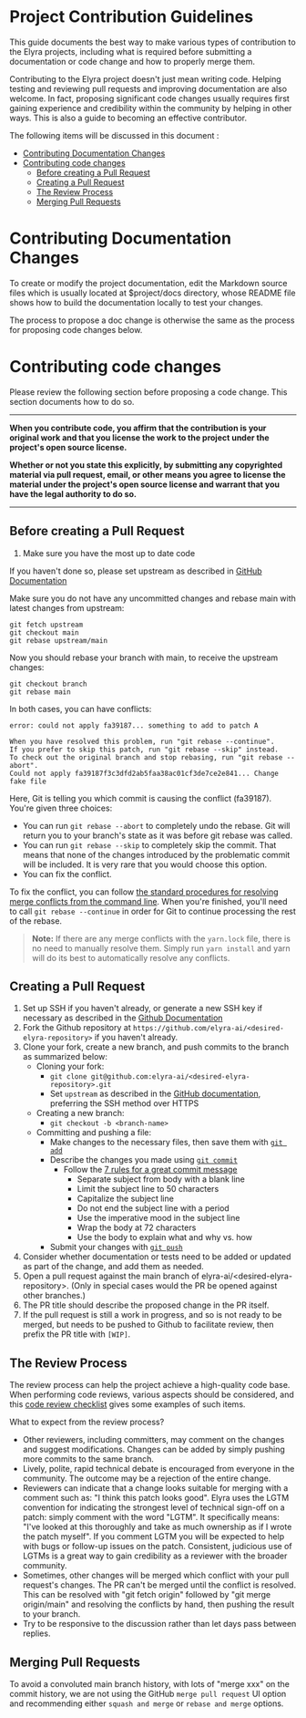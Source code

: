 <!--
{% comment %}
Copyright 2018-2020 Elyra Authors

Licensed under the Apache License, Version 2.0 (the "License");
you may not use this file except in compliance with the License.
You may obtain a copy of the License at

http://www.apache.org/licenses/LICENSE-2.0

Unless required by applicable law or agreed to in writing, software
distributed under the License is distributed on an "AS IS" BASIS,
WITHOUT WARRANTIES OR CONDITIONS OF ANY KIND, either express or implied.
See the License for the specific language governing permissions and
limitations under the License.
{% endcomment %}
-->

# Project Contribution Guidelines

This guide documents the best way to make various types of contribution to the Elyra projects,
including what is required before submitting a documentation or code change and how to properly merge them.

Contributing to the Elyra project doesn't just mean writing code. Helping testing and reviewing pull requests
and improving documentation are also welcome. In fact, proposing significant code changes usually requires first
gaining experience and credibility within the community by helping in other ways. This is also a guide to 
becoming an effective contributor.

The following items will be discussed in this document :

* [Contributing Documentation Changes](#Contributing+Documentation+Changes)
* [Contributing code changes](#Contributing+code+changes)
  * [Before creating a Pull Request](#Before+creating+a+Pull+Request)
  * [Creating a Pull Request](#Creating+a+Pull+Request)
  * [The Review Process](#The+Review+Process)
  * [Merging Pull Requests](#Merging+Pull+Requests)


# Contributing Documentation Changes

To create or modify the project documentation, edit the Markdown source files which is usually located at
$project/docs directory, whose README file shows how to build the documentation locally to test your changes.

The process to propose a doc change is otherwise the same as the process for proposing code changes below.

# Contributing code changes

Please review the following section before proposing a code change. This section documents how to do so.

***
**When you contribute code, you affirm that the contribution is your original work and that you license the
work to the project under the project's open source license.**

**Whether or not you state this explicitly, by submitting any copyrighted material via pull request, email,
or other means you agree to license the material under the project's open source license and warrant that you
have the legal authority to do so.**
***


## Before creating a Pull Request

1. Make sure you have the most up to date code

If you haven't done so, please set upstream as described in [GitHub Documentation](https://help.github.com/articles/configuring-a-remote-for-a-fork/)

Make sure you do not have any uncommitted changes and rebase main with latest changes from upstream:

```
git fetch upstream
git checkout main
git rebase upstream/main
```

Now you should rebase your branch with main, to receive the upstream changes:

```
git checkout branch
git rebase main
```

In both cases, you can have conflicts:

```
error: could not apply fa39187... something to add to patch A

When you have resolved this problem, run "git rebase --continue".
If you prefer to skip this patch, run "git rebase --skip" instead.
To check out the original branch and stop rebasing, run "git rebase --abort".
Could not apply fa39187f3c3dfd2ab5faa38ac01cf3de7ce2e841... Change fake file
```

Here, Git is telling you which commit is causing the conflict (fa39187). You're given three choices:

* You can run `git rebase --abort` to completely undo the rebase. Git will return you to your branch's
state as it was before git rebase was called.
* You can run `git rebase --skip` to completely skip the commit. That means that none of the changes
introduced by the problematic commit will be included. It is very rare that you would choose this option.
* You can fix the conflict.

To fix the conflict, you can follow [the standard procedures for resolving merge conflicts from the command line](https://help.github.com/articles/resolving-a-merge-conflict-from-the-command-line). 
When you're finished, you'll need to call `git rebase --continue` in order for Git to continue processing
the rest of the rebase.

> **Note:** If there are any merge conflicts with the `yarn.lock` file, there is 
> no need to manually resolve them. Simply run `yarn install` and yarn will do its
> best to automatically resolve any conflicts.

## Creating a Pull Request

1. Set up SSH if you haven't already, or generate a new SSH key if necessary as described in the [Github Documentation](https://docs.github.com/en/authentication/connecting-to-github-with-ssh)
1. Fork the Github repository at `https://github.com/elyra-ai/<desired-elyra-repository>` if you haven't already.
1. Clone your fork, create a new branch, and push commits to the branch as summarized below:
     * Cloning your fork:
          * `git clone git@github.com:elyra-ai/<desired-elyra-repository>.git`
          * Set `upstream` as described in the [GitHub documentation](https://docs.github.com/en/pull-requests/collaborating-with-pull-requests/working-with-forks/configuring-a-remote-for-a-fork), preferring the SSH method over HTTPS
     * Creating a new branch:
          * `git checkout -b <branch-name>`
     * Committing and pushing a file:
          * Make changes to the necessary files, then save them with [`git add`](https://git-scm.com/docs/git-add)
          * Describe the changes you made using [`git commit`](https://git-scm.com/docs/git-commit)
               * Follow the [7 rules for a great commit message](http://chris.beams.io/posts/git-commit/)
                    * Separate subject from body with a blank line
                    * Limit the subject line to 50 characters
                    * Capitalize the subject line
                    * Do not end the subject line with a period
                    * Use the imperative mood in the subject line
                    * Wrap the body at 72 characters
                    * Use the body to explain what and why vs. how 
          * Submit your changes with [`git push`](https://git-scm.com/docs/git-push)
1. Consider whether documentation or tests need to be added or updated as part of the change, and add them as needed.
1. Open a pull request against the main branch of elyra-ai/&lt;desired-elyra-repository&gt;. (Only in special cases would the PR be opened 
   against other branches.)
  1. The PR title should describe the proposed change in the PR itself.
  1. If the pull request is still a work in progress, and so is not ready to be merged, but needs to be pushed 
     to Github to facilitate review, then prefix the PR title with `[WIP]`.

## The Review Process


The review process can help the project achieve a high-quality code base. When performing code reviews,
various aspects should be considered, and this
[code review checklist](https://www.michaelagreiler.com/wp-content/uploads/2019/08/Code_Review_Checklist_Greiler.pdf)
gives some examples of such items.

What to expect from the review process?

* Other reviewers, including committers, may comment on the changes and suggest modifications. Changes can be added
  by simply pushing more commits to the same branch.
* Lively, polite, rapid technical debate is encouraged from everyone in the community. The outcome may be a
  rejection of the entire change.
* Reviewers can indicate that a change looks suitable for merging with a comment such as: 
  "I think this patch looks good". Elyra uses the LGTM convention for indicating the strongest level of 
  technical sign-off on a patch: simply comment with the word "LGTM". It specifically means: 
  "I've looked at this thoroughly and take as much ownership as if I wrote the patch myself". If you comment LGTM 
  you will be expected to help with bugs or follow-up issues on the patch. Consistent, judicious use of LGTMs
  is a great way to gain credibility as a reviewer with the broader community.
* Sometimes, other changes will be merged which conflict with your pull request's changes. The PR can't be merged
  until the conflict is resolved. This can be resolved with "git fetch origin" followed by "git merge origin/main" 
  and resolving the conflicts by hand, then pushing the result to your branch.
* Try to be responsive to the discussion rather than let days pass between replies.

## Merging Pull Requests

To avoid a convoluted main branch history, with lots of "merge xxx" on the commit history, we are not using the
GitHub `merge pull request` UI option and recommending either `squash and merge` or `rebase and merge` options. 
